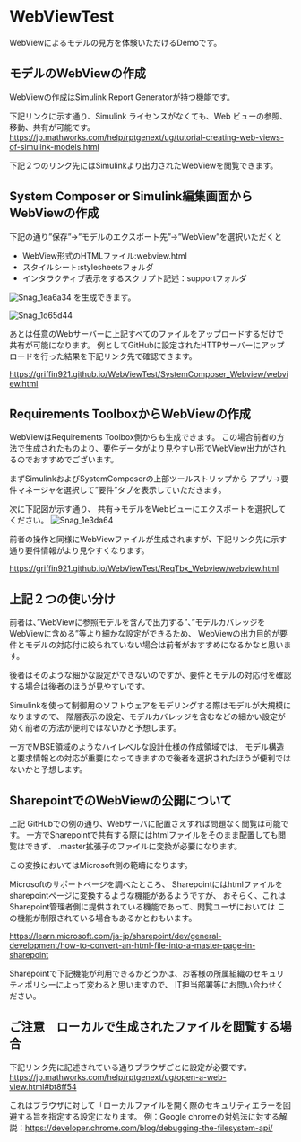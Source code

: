 # WebViewTest
WebViewによるモデルの見方を体験いただけるDemoです。

## モデルのWebViewの作成
WebViewの作成はSimulink Report Generatorが持つ機能です。

下記リンクに示す通り、Simulink ライセンスがなくても、Web ビューの参照、移動、共有が可能です。
https://jp.mathworks.com/help/rptgenext/ug/tutorial-creating-web-views-of-simulink-models.html

下記２つのリンク先にはSimulinkより出力されたWebViewを閲覧できます。

## System Composer or Simulink編集画面からWebViewの作成

下記の通り”保存”→”モデルのエクスポート先”→”WebView”を選択いただくと

- WebView形式のHTMLファイル:webview.html
- スタイルシート:stylesheetsフォルダ
- インタラクティブ表示をするスクリプト記述：supportフォルダ

![Snag_1ea6a34](https://user-images.githubusercontent.com/62166747/196384738-a16febba-e756-48c5-838b-6acc17a37693.png)
を生成できます。

![Snag_1d65d44](https://user-images.githubusercontent.com/62166747/196379420-ce912bc8-32e1-432e-b80e-f71bbdd21a87.png)

あとは任意のWebサーバーに上記すべてのファイルをアップロードするだけで共有が可能になります。
例としてGitHubに設定されたHTTPサーバーにアップロードを行った結果を下記リンク先で確認できます。

https://griffin921.github.io/WebViewTest/SystemComposer_Webview/webview.html


## Requirements ToolboxからWebViewの作成
WebViewはRequirements Toolbox側からも生成できます。
この場合前者の方法で生成されたものより、要件データがより見やすい形でWebView出力がされるのでおすすめでございます。

まずSimulinkおよびSystemComposerの上部ツールストリップから
アプリ→要件マネージャを選択して”要件”タブを表示していただきます。

次に下記図が示す通り、
共有→モデルをWebビューにエクスポートを選択してください。
![Snag_1e3da64](https://user-images.githubusercontent.com/62166747/196382879-f3a64c26-12ea-4a44-b494-b23bc947399d.png)

前者の操作と同様にWebViewファイルが生成されますが、下記リンク先に示す通り要件情報がより見やすくなります。

https://griffin921.github.io/WebViewTest/ReqTbx_Webview/webview.html

## 上記２つの使い分け
前者は、”WebViewに参照モデルを含んで出力する”、”モデルカバレッジをWebViewに含める”等より細かな設定ができるため、
WebViewの出力目的が要件とモデルの対応付に絞られていない場合は前者がおすすめになるかなと思います。

後者はそのような細かな設定ができないのですが、要件とモデルの対応付を確認する場合は後者のほうが見やすいです。

Simulinkを使って制御用のソフトウェアをモデリングする際はモデルが大規模になりますので、
階層表示の設定、モデルカバレッジを含むなどの細かい設定が効く前者の方法が便利ではないかと予想します。

一方でMBSE領域のようなハイレベルな設計仕様の作成領域では、
モデル構造と要求情報との対応が重要になってきますので後者を選択されたほうが便利ではないかと予想します。


## SharepointでのWebViewの公開について

上記 GitHubでの例の通り、Webサーバに配置さえすれば問題なく閲覧は可能です。
一方でSharepointで共有する際にはhtmlファイルをそのまま配置しても閲覧はできず、
.master拡張子のファイルに変換が必要になります。

この変換においてはMicrosoft側の範疇になります。

Microsoftのサポートページを調べたところ、
Sharepointにはhtmlファイルをsharepointページに変換するような機能があるようですが、
おそらく、これはSharepoint管理者側に提供されている機能であって、閲覧ユーザにおいては
この機能が制限されている場合もあるかとおもいます。

https://learn.microsoft.com/ja-jp/sharepoint/dev/general-development/how-to-convert-an-html-file-into-a-master-page-in-sharepoint

Sharepointで下記機能が利用できるかどうかは、お客様の所属組織のセキュリティポリシーによって変わると思いますので、
IT担当部署等にお問い合わせください。


## ご注意　ローカルで生成されたファイルを閲覧する場合

下記リンク先に記述されている通りブラウザごとに設定が必要です。
https://jp.mathworks.com/help/rptgenext/ug/open-a-web-view.html#bt8ff54

これはブラウザに対して「ローカルファイルを開く際のセキュリティエラーを回避する旨を指定する設定になります。
例：Google chromeの対処法に対する解説：https://developer.chrome.com/blog/debugging-the-filesystem-api/


